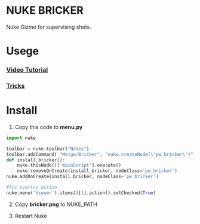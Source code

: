 # NUKE BRICKER

Nuke Gizmo for supervising shots.

# Usege
### [Video Tutorial](https://youtu.be/z18xjO2nJfg)

### [Tricks](https://youtu.be/TFQaIXKqf1Q)

# Install

1. Copy this code to __menu.py__

```python
import nuke

toolbar = nuke.toolbar("Nodes")
toolbar.addCommand( "Merge/Bricker", "nuke.createNode(\"pw_bricker\")", icon="bricker.png")
def install_bricker():
    nuke.thisNode()['mainScript'].execute()
    nuke.removeOnCreate(install_bricker, nodeClass='pw_bricker')
nuke.addOnCreate(install_bricker, nodeClass='pw_bricker')

#fix overlay action
nuke.menu('Viewer').items()[1].action().setChecked(True)
```

2. Copy __bricker.png__ to NUKE_PATH

3. Restart Nuke
